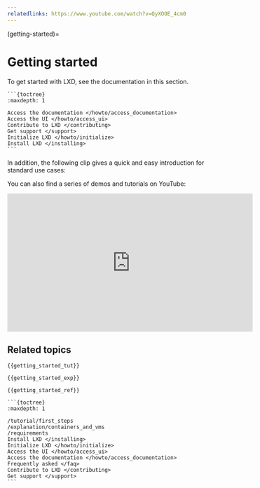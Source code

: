 ```yaml
---
relatedlinks: https://www.youtube.com/watch?v=QyXOOE_4cm0
---
```


(getting-started)=
# Getting started

To get started with LXD, see the documentation in this section.

````{only} diataxis
```{toctree}
:maxdepth: 1

Access the documentation </howto/access_documentation>
Access the UI </howto/access_ui>
Contribute to LXD </contributing>
Get support </support>
Initialize LXD </howto/initialize>
Install LXD </installing>
```
````

In addition, the following clip gives a quick and easy introduction for standard use cases:

<div>
 <script id="asciicast-226224" src="https://asciinema.org/a/226224.js" async></script>
</div>

You can also find a series of demos and tutorials on YouTube:

<iframe width="560" height="315" src="https://www.youtube.com/embed/videoseries?list=PLddduKsl-KEhleT9VTR4hbtlNdtMr6cFd" title="YouTube video player" frameborder="0" allow="accelerometer; autoplay; clipboard-write; encrypted-media; gyroscope; picture-in-picture" allowfullscreen></iframe>

## Related topics

```{only} diataxis
{{getting_started_tut}}

{{getting_started_exp}}

{{getting_started_ref}}
```

````{only} topical
```{toctree}
:maxdepth: 1

/tutorial/first_steps
/explanation/containers_and_vms
/requirements
Install LXD </installing>
Initialize LXD </howto/initialize>
Access the UI </howto/access_ui>
Access the documentation </howto/access_documentation>
Frequently asked </faq>
Contribute to LXD </contributing>
Get support </support>
```
````
